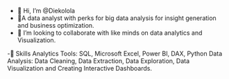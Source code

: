 - 👋 Hi, I’m @Diekolola
- 👀A data analyst with perks for big data analysis for insight generation and business optimization.
- 💞️ I’m looking to collaborate with like minds on data analytics and Visualization.

-📌 Skills
Analytics Tools: SQL, Microsoft Excel, Power BI, DAX, Python
Data Analysis: Data Cleaning, Data Extraction, Data Exploration, Data Visualization and Creating Interactive Dashboards. 


<!---
Jdarien/Jdarien is a ✨ special ✨ repository because its `README.md` (this file) appears on your GitHub profile.
You can click the Preview link to take a look at your changes.
--->
